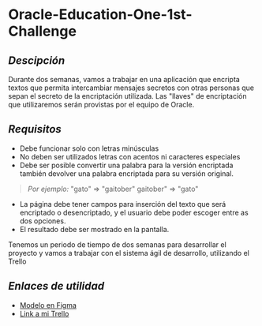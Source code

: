 # Oracle-Education-One-1st-Challenge

## *Descipción*

Durante dos semanas, vamos a trabajar en una aplicación que encripta textos que permita intercambiar mensajes secretos con otras personas que sepan el secreto de la encriptación utilizada. Las "llaves" de encriptación que utilizaremos serán provistas por el equipo de Oracle.

## *Requisitos*

- Debe funcionar solo con letras minúsculas
- No deben ser utilizados letras con acentos ni caracteres especiales
- Debe ser posible convertir una palabra para la versión encriptada también devolver una palabra encriptada para su versión original.

> *Por ejemplo:*
> "gato" => "gaitober"
> gaitober" => "gato"

+ La página debe tener campos para inserción del texto que será encriptado o desencriptado, y el usuario debe poder escoger entre as dos opciones.
+ El resultado debe ser mostrado en la pantalla.

Tenemos un periodo de tiempo de dos semanas para desarrollar el proyecto y vamos a trabajar con el sistema ágil de desarrollo, utilizando el Trello

## *Enlaces de utilidad*

- [Modelo en Figma](https://www.figma.com/file/trP3p5nEh7XUyB3n2bomjP/Alura-Challenge---Desafío-1---Lógica) 
- [Link a mi Trello](https://trello.com/b/YQfKpDYL)
